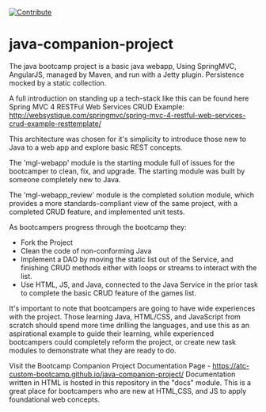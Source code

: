 [![Contribute](https://www.eclipse.org/che/contribute.svg)](https://code.ethosengine.com/#https://github.com/joe-vandzura/bootcamper-project)

# java-companion-project

The java bootcamp project is a basic java webapp,  Using SpringMVC, AngularJS, managed by Maven, and run with a Jetty plugin. Persistence mocked by a static collection.

A full introduction on standing up a tech-stack like this can be found here Spring MVC 4 RESTFul Web Services CRUD Example:  http://websystique.com/springmvc/spring-mvc-4-restful-web-services-crud-example-resttemplate/


This architecture was chosen for it's simplicity to introduce those new to Java to a web app and explore basic REST concepts. 

The 'mgl-webapp' module is the starting module full of issues for the bootcamper to clean, fix, and upgrade. The starting module was built by someone completely new to Java. 

The 'mgl-webapp_review' module is the completed solution module, which provides a more standards-compliant view of the same project, with a completed CRUD feature, and implemented unit tests. 

As bootcampers progress through the bootcamp they:
* Fork the Project
* Clean the code of non-conforming Java
* Implement a DAO by moving the static list out of the Service, and finishing CRUD methods either with loops or streams to interact with the list. 
* Use HTML, JS, and Java, connected to the Java Service in the prior task to complete the basic CRUD feature of the games list. 

It's important to note that bootcampers are going to have wide experiences with the project. Those learning Java, HTML/CSS, and JavaScript from scratch should spend more time drilling the languages, and use this as an aspirational example to guide their learning, while experienced bootcampers could completely reform the project, or create new task modules to demonstrate what they are ready to do.  

Visit the Bootcamp Companion Project Documentation Page - https://atc-custom-bootcamp.github.io/java-companion-project/
Documentation written in HTML is hosted in this repository in the "docs" module. This is a great place for bootcampers who are new at HTML,CSS, and JS to apply foundational web concepts. 
